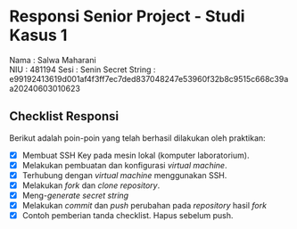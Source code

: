 # Responsi Senior Project - Studi Kasus 1

Nama : Salwa Maharani  
NIU : 481194
Sesi : Senin 
Secret String : e99192413619d001af4f3ff7ec7ded837048247e53960f32b8c9515c668c39aa20240603010623

## Checklist Responsi

Berikut adalah poin-poin yang telah berhasil dilakukan oleh praktikan:

- [x] Membuat SSH Key pada mesin lokal (komputer laboratorium).
- [x] Melakukan pembuatan dan konfigurasi _virtual machine_.
- [x] Terhubung dengan _virtual machine_ menggunakan SSH.
- [x] Melakukan _fork_ dan _clone_ _repository_.
- [x] Meng-_generate_ _secret string_
- [x] Melakukan _commit_ dan _push_ perubahan pada _repository_ hasil _fork_
- [x] Contoh pemberian tanda checklist. Hapus sebelum push.
